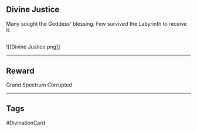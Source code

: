 ## Divine Justice
Many sought the Goddess' blessing. Few survived the Labyrinth to receive it.
## 
![[Divine Justice.png]]

---
## Reward
Grand Spectrum
Corrupted

---
## Tags
#DivinationCard